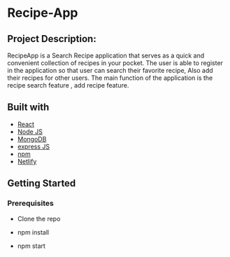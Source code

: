 # Recipe-App

## Project Description:
RecipeApp is a Search Recipe application that serves as a quick and convenient collection of recipes in your pocket. The user is able to register in the application so that user can search their favorite recipe, Also add their recipes for other users. The main function of the application is the recipe search feature , add recipe feature. 


## Built with
- [React](https://react.dev/)
- [Node JS](https://nodejs.org/en)
-  [MongoDB](https://www.mongodb.com/atlas/database)
- [express JS](https://expressjs.com/)
- [npm](https://www.npmjs.com/)
- [Netlify](https://app.netlify.com/)

## Getting Started 

### Prerequisites

- Clone the repo

- npm  install

- npm start


